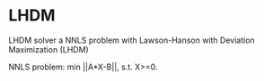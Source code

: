 # LHDM 

LHDM solver a NNLS problem with Lawson-Hanson with Deviation Maximization (LHDM) 

NNLS problem: min ||A*X-B||, s.t. X>=0. 
